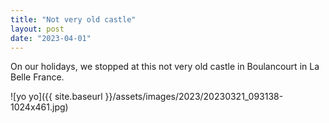 ```yaml
---
title: "Not very old castle"
layout: post
date: "2023-04-01"
---
```


On our holidays, we stopped at this not very old castle in Boulancourt in La Belle France.

![yo yo]({{ site.baseurl }}/assets/images/2023/20230321_093138-1024x461.jpg)
